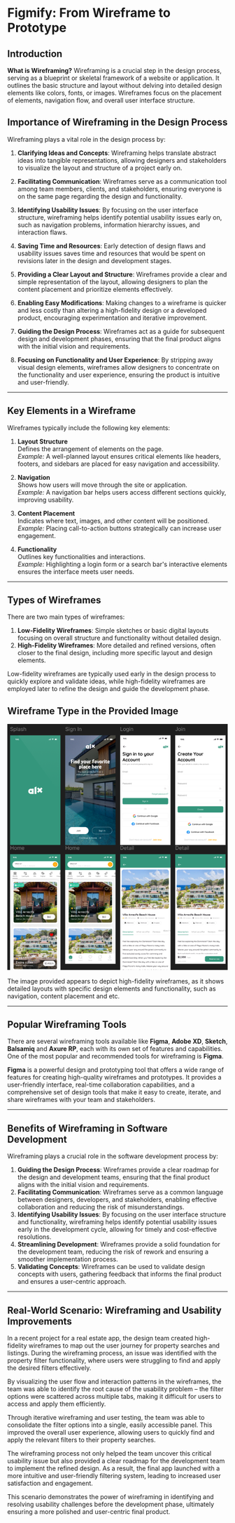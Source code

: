 # Figmify: From Wireframe to Prototype

## Introduction
**What is Wireframing?**
Wireframing is a crucial step in the design process, serving as a blueprint or skeletal framework of a website or application. It outlines the basic structure and layout without delving into detailed design elements like colors, fonts, or images. Wireframes focus on the placement of elements, navigation flow, and overall user interface structure.

## Importance of Wireframing in the Design Process
Wireframing plays a vital role in the design process by:

1. **Clarifying Ideas and Concepts**: Wireframing helps translate abstract ideas into tangible representations, allowing designers and stakeholders to visualize the layout and structure of a project early on.

2. **Facilitating Communication**: Wireframes serve as a communication tool among team members, clients, and stakeholders, ensuring everyone is on the same page regarding the design and functionality.

3. **Identifying Usability Issues**: By focusing on the user interface structure, wireframing helps identify potential usability issues early on, such as navigation problems, information hierarchy issues, and interaction flaws.

4. **Saving Time and Resources**: Early detection of design flaws and usability issues saves time and resources that would be spent on revisions later in the design and development stages.

5. **Providing a Clear Layout and Structure**: Wireframes provide a clear and simple representation of the layout, allowing designers to plan the content placement and prioritize elements effectively.

6. **Enabling Easy Modifications**: Making changes to a wireframe is quicker and less costly than altering a high-fidelity design or a developed product, encouraging experimentation and iterative improvement.

7. **Guiding the Design Process**: Wireframes act as a guide for subsequent design and development phases, ensuring that the final product aligns with the initial vision and requirements.

8. **Focusing on Functionality and User Experience**: By stripping away visual design elements, wireframes allow designers to concentrate on the functionality and user experience, ensuring the product is intuitive and user-friendly.

---

## Key Elements in a Wireframe
Wireframes typically include the following key elements:

1. **Layout Structure**  
   Defines the arrangement of elements on the page.  
   *Example:* A well-planned layout ensures critical elements like headers, footers, and sidebars are placed for easy navigation and accessibility.

2. **Navigation**  
   Shows how users will move through the site or application.  
   *Example:* A navigation bar helps users access different sections quickly, improving usability.

3. **Content Placement**  
   Indicates where text, images, and other content will be positioned.  
   *Example:* Placing call-to-action buttons strategically can increase user engagement.

4. **Functionality**  
   Outlines key functionalities and interactions.  
   *Example:* Highlighting a login form or a search bar's interactive elements ensures the interface meets user needs.

---

## Types of Wireframes
There are two main types of wireframes:

1. **Low-Fidelity Wireframes**: Simple sketches or basic digital layouts focusing on overall structure and functionality without detailed design.
2. **High-Fidelity Wireframes**: More detailed and refined versions, often closer to the final design, including more specific layout and design elements.

Low-fidelity wireframes are typically used early in the design process to quickly explore and validate ideas, while high-fidelity wireframes are employed later to refine the design and guide the development phase.

## Wireframe Type in the Provided Image

![Wireframe Example](./alx-figma-design.png)

The image provided appears to depict high-fidelity wireframes, as it shows detailed layouts with specific design elements and functionality, such as navigation, content placement and etc.

---

## Popular Wireframing Tools
There are several wireframing tools available like **Figma**, **Adobe XD**, **Sketch**, **Balsamiq** and **Axure RP**, each with its own set of features and capabilities. One of the most popular and recommended tools for wireframing is **Figma**.

**Figma** is a powerful design and prototyping tool that offers a wide range of features for creating high-quality wireframes and prototypes. It provides a user-friendly interface, real-time collaboration capabilities, and a comprehensive set of design tools that make it easy to create, iterate, and share wireframes with your team and stakeholders.

---

## Benefits of Wireframing in Software Development
Wireframing plays a crucial role in the software development process by:

1. **Guiding the Design Process**: Wireframes provide a clear roadmap for the design and development teams, ensuring that the final product aligns with the initial vision and requirements.
2. **Facilitating Communication**: Wireframes serve as a common language between designers, developers, and stakeholders, enabling effective collaboration and reducing the risk of misunderstandings.
3. **Identifying Usability Issues**: By focusing on the user interface structure and functionality, wireframing helps identify potential usability issues early in the development cycle, allowing for timely and cost-effective resolutions.
4. **Streamlining Development**: Wireframes provide a solid foundation for the development team, reducing the risk of rework and ensuring a smoother implementation process.
5. **Validating Concepts**: Wireframes can be used to validate design concepts with users, gathering feedback that informs the final product and ensures a user-centric approach.

---

## Real-World Scenario: Wireframing and Usability Improvements

In a recent project for a real estate app, the design team created high-fidelity wireframes to map out the user journey for property searches and listings. During the wireframing process, an issue was identified with the property filter functionality, where users were struggling to find and apply the desired filters effectively.

By visualizing the user flow and interaction patterns in the wireframes, the team was able to identify the root cause of the usability problem – the filter options were scattered across multiple tabs, making it difficult for users to access and apply them efficiently.

Through iterative wireframing and user testing, the team was able to consolidate the filter options into a single, easily accessible panel. This improved the overall user experience, allowing users to quickly find and apply the relevant filters to their property searches.

The wireframing process not only helped the team uncover this critical usability issue but also provided a clear roadmap for the development team to implement the refined design. As a result, the final app launched with a more intuitive and user-friendly filtering system, leading to increased user satisfaction and engagement.

This scenario demonstrates the power of wireframing in identifying and resolving usability challenges before the development phase, ultimately ensuring a more polished and user-centric final product.
